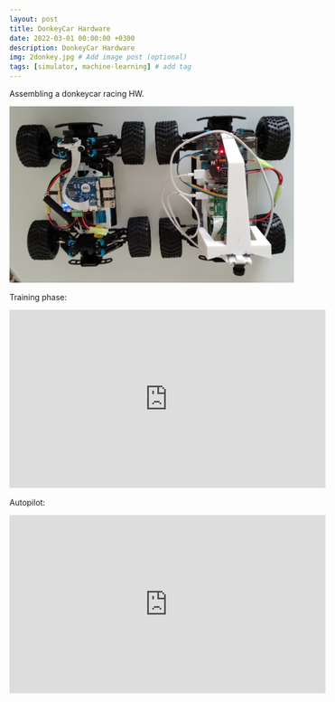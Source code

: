 ```yaml
---
layout: post
title: DonkeyCar Hardware
date: 2022-03-01 00:00:00 +0300
description: DonkeyCar Hardware
img: 2donkey.jpg # Add image post (optional)
tags: [simulator, machine-learning] # add tag
---
```


Assembling a donkeycar racing HW.

![Doneky car HW](/assets/img/3donkey.jpg)

Training phase:

<iframe width="560" height="315" src="https://www.youtube.com/embed/y43rOdsG7gE" title="YouTube video player" frameborder="0" allow="accelerometer; autoplay; clipboard-write; encrypted-media; gyroscope; picture-in-picture" allowfullscreen></iframe>

Autopilot:

<iframe width="560" height="315" src="https://www.youtube.com/embed/Ya41vyW-bcQ" title="YouTube video player" frameborder="0" allow="accelerometer; autoplay; clipboard-write; encrypted-media; gyroscope; picture-in-picture" allowfullscreen></iframe>
